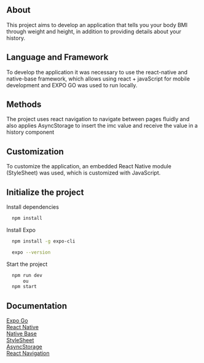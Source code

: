 ## About
This project aims to develop an application that tells you your body BMI through weight and height, in addition to providing details about your history.

## Language and Framework
To develop the application it was necessary to use the react-native and native-base framework, which allows using react + javaScript for mobile development and EXPO GO was used to run locally.

## Methods
The project uses react navigation to navigate between pages fluidly and also applies AsyncStorage to insert the imc value and receive the value in a history component

## Customization
To customize the application, an embedded React Native module (StyleSheet) was used, which is customized with JavaScript.

## Initialize the project
Install dependencies
```bash
  npm install
```
Install Expo
```bash
  npm install -g expo-cli
```
```bash
  expo --version
```
Start the project
```bash
  npm run dev
      ou
  npm start
```
## Documentation
<a href="https://docs.expo.dev">Expo Go</a><br>
<a href="https://reactnative.dev">React Native</a><br>
<a href="https://nativebase.io">Native Base</a><br>
<a href="https://reactnative.dev/docs/stylesheet">StyleSheet</a><br>
<a href="https://reactnative.dev/docs/asyncstorage">AsyncStorage</a><br>
<a href="https://reactnavigation.org/docs/getting-started/">React Navigation</a><br>